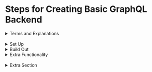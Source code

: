 # Steps for Creating Basic GraphQL Backend

<details>
  <summary>Terms and Explanations</summary>
  
- typeDefs
- resolvers
- type query
    - things that will be read
    - queries run in parallel
- type mutation
    - things that will be created, updated, or deleted
    - mutations run in order
- Resolver
    - a collection of functions that generate response for a GraphQL query. It acts as a GraphQL query handler. Every resolver function in a GraphQL schema accepts four positional arguments as given below − fieldName:(root, args, context, info) => { result }
</details>
<br/>

<details>
  <summary>Set Up</summary>
  
  ## Subheading
1. Initialize and set defaults to yes

    ```bash

    npm init -y

    ```
---

2. Install dependencies

    ```bash

    npm i apollo-server graphql nodemon

    ```
---


3. Create a "src" folder with index.js inside
---

4. Pull in requirements to index.js file

    ```javascript

    const {ApolloServer, gql} = require('apollo-server')

    ```
---

5. Create a schema

    ```graphql

    const typeDefs = gql`
    type Query {
				# (!) exclamation point in type makes it a non-nullable field
        hello: String!
    }
    `;

    ```
    * known as typeDefs
    * parses the string
---


6. Create resolvers

    ```qraphql

    const resolvers = {
    Query: {
        # what we return when hello query is called
        hello: () => 'Hello World!'
      }
    };

    ```
---


7. Create instance of apollo server and set it up

    ```javascript

    const server = new ApolloServer({ typeDefs, resolvers });

    server.listen().then(({url}) => console.log(`server started at ${url}`))
    ```
    * we can make the server run on a specific port by putting an argument in the listen method
---


8. Start server

    ```bash

    # WITHOUT NODEMON
    node src/index.js

    # WITH NODEMON
    nodemon run dev

    ```
    
    ```javascript

    // package.json script with nodemon

    "scripts": {
        "test": "echo \"Error: no test specified\" && exit 1",
        "dev": "nodemon ./src/index.js"
      },
    ```
---


9. Go to http://localhost:4000/ (or whichecer one you specified)

---


10. EXPLAIN GRAPHQL PLAYGROUND

    - like Postman
    - comes bundled with apollo server
    - allows you to easily access and explore the data
    - schema tab is most important/used
    - you can create new tabs
    - default settings will mostly be enough
    - you can also see a history of commands you've run before
    - it has autocomplete and user friendly error messages
    
---

4. Test your first query

    ```graphql
    # request

    query {
      hello
    }

    # response

    {
      "data": {
        "hello": "Hello World!"
      }
    }
    ```
    - hello responded and we got hello world back from it
    - after each edit you have to restart your sever (unless you're using nodemon)
    - after each new type the browser may need to be refreshed


</details>


<details>
  <summary>Build Out</summary>
  
  ## Subheading
1. Step one for Bash

    ```bash

    $mkdir project

    ```
    * things to note
---

2. Step two for Javascript

    ```javascript

    const str = 'The quick brown fox jumps over the lazy dog.';

    ```
    * things to note
---

3. Step three for Python

    ```python

    str = 'The quick brown fox jumps over the lazy dog.'

    ```
    * things to note
---

4. Step four for Java

    ```java

    String str = 'The quick brown fox jumps over the lazy dog.';

    ```
    * things to note
---

</details>


<details>
  <summary>Extra Functionality</summary>
  
  ## Subheading
1. Step one for Bash

    ```bash

    $mkdir project

    ```
    * things to note
---

2. Step two for Javascript

    ```javascript

    const str = 'The quick brown fox jumps over the lazy dog.';

    ```
    * things to note
---

3. Step three for Python

    ```python

    str = 'The quick brown fox jumps over the lazy dog.'

    ```
    * things to note
---

4. Step four for Java

    ```java

    String str = 'The quick brown fox jumps over the lazy dog.';

    ```
    * things to note
---

</details>
<br/>


<details>
  <summary>Extra Section</summary>
  
  ## If Necessary
  1. A numbered
  2. list
     * With some
     * Sub bullets
</details>
